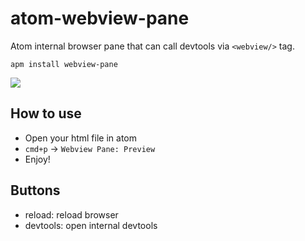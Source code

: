 # atom-webview-pane

Atom internal browser pane that can call devtools via `<webview/>` tag.

```
apm install webview-pane
```

![](http://i.gyazo.com/79caff7247ed7f82a793a8a8447476e2.png)

## How to use

- Open your html file in atom
- `cmd+p` -> `Webview Pane: Preview`
- Enjoy!

## Buttons

- reload: reload browser
- devtools: open internal devtools
